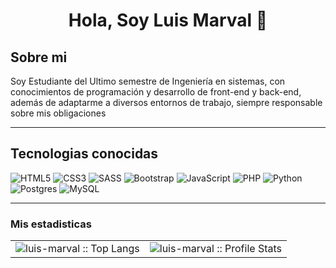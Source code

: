 <h1 align="center">Hola, Soy Luis Marval 👋</h1>
<h2>Sobre mi</h2>
<p>Soy Estudiante del Ultimo semestre de Ingeniería en sistemas, con
conocimientos de programación y desarrollo de front-end y
back-end, además de adaptarme a diversos entornos de
trabajo, siempre responsable sobre mis obligaciones</p>
<hr>
<h2 aling="center">Tecnologias conocidas</h2>

![HTML5](https://img.shields.io/badge/html5-%23E34F26.svg?style=flat&logo=html5&logoColor=white)
![CSS3](https://img.shields.io/badge/css3-663399.svg?style=flat&logo=css&logoColor=white) 
![SASS](https://img.shields.io/badge/sass-cf649a.svg?style=flat&logo=sass&logoColor=white) 
![Bootstrap](https://img.shields.io/badge/Bootstrap-330F63.svg?style=flat&logo=bootstrap&logoColor=white) 
![JavaScript](https://img.shields.io/badge/javascript-ffff00.svg?style=flat&logo=javascript&logoColor=black) 
![PHP](https://img.shields.io/badge/php-%23777BB4.svg?style=flat&logo=php&logoColor=white) 
![Python](https://img.shields.io/badge/python-3670A0?style=flat&logo=python&logoColor=ffdd54)
![Postgres](https://img.shields.io/badge/postgresql-%23316192.svg?style=flat&logo=postgresql&logoColor=white) 
![MySQL](https://img.shields.io/badge/mysql-4479A1.svg?style=flat&logo=mysql&logoColor=white)

<hr>
<h3>Mis estadisticas</h3>
<table>
  <tr>
    <td wight="50%"><img src="https://github-readme-stats.vercel.app/api/top-langs/?username=luis-marval&langs_count=10&theme=tokyonight&layout=compact" alt="luis-marval :: Top Langs" /></td>
    <td wight="50%"><img src="https://github-readme-stats.vercel.app/api?username=luis-marval&show_icons=true&theme=synthwave" alt="luis-marval :: Profile Stats" /></td>
  </tr>
</table>